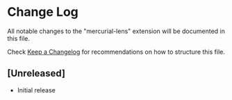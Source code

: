 # Change Log

All notable changes to the "mercurial-lens" extension will be documented in this file.

Check [Keep a Changelog](http://keepachangelog.com/) for recommendations on how to structure this file.

## [Unreleased]

- Initial release